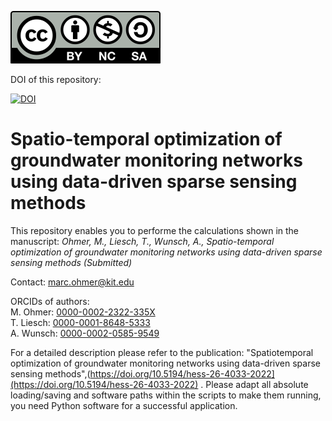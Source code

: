 
[![License](by-nc-sa.svg)](https://creativecommons.org/licenses/by-nc-sa/4.0/) 

DOI of this repository:  

[![DOI](https://zenodo.org/badge/454761656.svg)](https://zenodo.org/badge/latestdoi/454761656)

# Spatio-temporal optimization of groundwater monitoring networks using data-driven sparse sensing methods


This repository enables you to performe the calculations shown in the manuscript: *Ohmer, M., Liesch, T., Wunsch, A., Spatio-temporal optimization of groundwater monitoring networks using data-driven sparse sensing methods (Submitted)*

Contact: marc.ohmer@kit.edu

ORCIDs of authors:  
M. Ohmer: [0000-0002-2322-335X](https://orcid.org/0000-0002-2322-335X)  
T. Liesch: [0000-0001-8648-5333](https://orcid.org/0000-0001-8648-5333)  
A. Wunsch: [0000-0002-0585-9549](https://orcid.org/0000-0002-0585-9549)  

For a detailed description please refer to the publication: "Spatiotemporal optimization of groundwater monitoring networks using data-driven sparse sensing methods",(https://doi.org/10.5194/hess-26-4033-2022](https://doi.org/10.5194/hess-26-4033-2022) . Please adapt all absolute loading/saving and software paths within the scripts to make them running, you need Python software for a successful application. 

